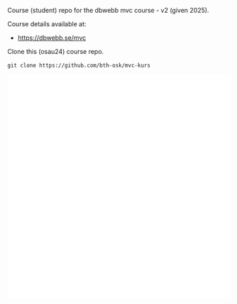 Course (student) repo for the dbwebb mvc course - v2 (given 2025).

Course details available at:

* https://dbwebb.se/mvc


Clone this (osau24) course repo.

```
git clone https://github.com/bth-osk/mvc-kurs
```

![Protein view](/public/img/bw.png)
